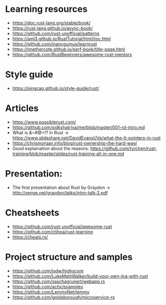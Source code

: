 # Learning resources
- https://doc.rust-lang.org/stable/book/
- https://rust-lang.github.io/async-book/
- https://github.com/rust-unofficial/patterns
- https://aml3.github.io/RustTutorial/html/toc.html
- https://github.com/inancgumus/learnrust
- https://nnethercote.github.io/perf-book/title-page.html
- https://github.com/RustBeginners/awesome-rust-mentors

# Style guide
- https://pingcap.github.io/style-guide/rust/

# Articles
- https://www.possiblerust.com/
- https://github.com/sidkshatriya/me/blob/master/001-rd-intro.md
- What is &~#@&lt;!? in Rust -> https://www.slideshare.net/DavidEvansUVa/what-the-lt-pointers-in-rust
- https://chrismorgan.info/blog/rust-ownership-the-hard-way/
- Good explaination about the reasons: https://github.com/tyrchen/rust-training/blob/master/slides/rust-training-all-in-one.md

# Presentation:
- The first presentation about Rust by Graydon -> http://venge.net/graydon/talks/intro-talk-2.pdf

# Cheatsheets
- https://github.com/rust-unofficial/awesome-rust
- https://github.com/ctjhoa/rust-learning
- https://cheats.rs/

# Project structure and samples
- https://github.com/jsdw/highscore
- https://github.com/LukeMathWalker/build-your-own-jira-with-rust
- https://github.com/saschagrunert/webapp.rs
- https://github.com/actix/examples
- https://github.com/LemmyNet/lemmy
- https://github.com/goldsborough/microservice-rs
